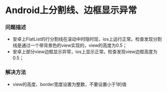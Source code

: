 # Android上分割线、边框显示异常

### 问题描述

* 安卓上FlatList的行分割线在滚动中时隐时现，ios上运行正常。检查发现分割线是通过一个带背景色的view实现的，view的高度为0.5；
* 安卓上部分view边框显示异常，ios上显示正常。检查发现view边框高度为0.5；
### 解决方法

- view的高度、border宽度设置为整数，不要设置小于1的值